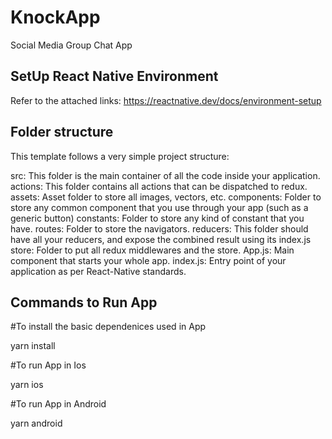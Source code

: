 # KnockApp
Social Media Group Chat App

## SetUp React Native Environment
Refer to the attached links:
https://reactnative.dev/docs/environment-setup

## Folder structure
This template follows a very simple project structure:

src: This folder is the main container of all the code inside your application.
actions: This folder contains all actions that can be dispatched to redux.
assets: Asset folder to store all images, vectors, etc.
components: Folder to store any common component that you use through your app (such as a generic button)
constants: Folder to store any kind of constant that you have.
routes: Folder to store the navigators.
reducers: This folder should have all your reducers, and expose the combined result using its index.js
store: Folder to put all redux middlewares and the store.
App.js: Main component that starts your whole app.
index.js: Entry point of your application as per React-Native standards.

## Commands to Run App

#To install the basic dependenices used in App

yarn install

#To run App in Ios

yarn ios

#To run App in Android

yarn android
